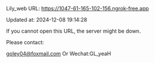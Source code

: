 Lily_web URL: https://1047-61-165-102-156.ngrok-free.app

Updated at: 2024-12-08 19:14:28

If you cannot open this URL, the server might be down.

Please contact: 

goley04@foxmail.com Or Wechat:GL_yeaH